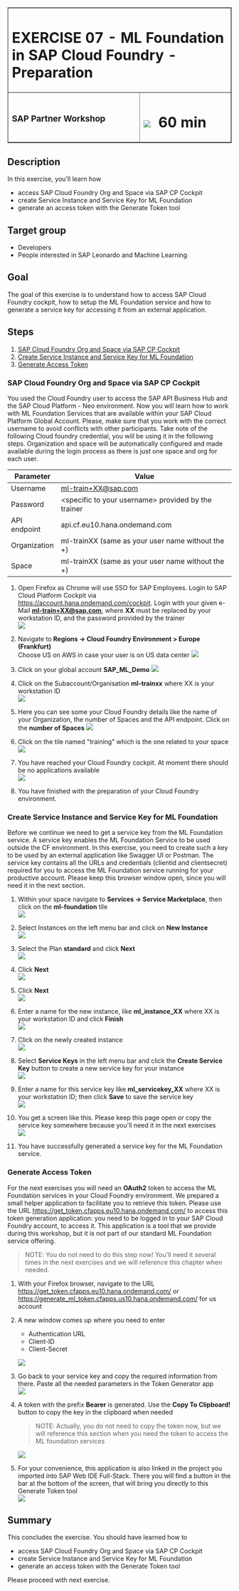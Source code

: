 <table width=100% border=>
<tr><td colspan=2><h1>EXERCISE 07 - ML Foundation in SAP Cloud Foundry - Preparation</h1></td></tr>
<tr><td><h3>SAP Partner Workshop</h3></td><td><h1><img src="images/clock.png"> &nbsp;60 min</h1></td></tr>
</table>


## Description
In this exercise, you’ll learn how 

* access SAP Cloud Foundry Org and Space via SAP CP Cockpit
* create Service Instance and Service Key for ML Foundation
* generate an access token with the Generate Token tool

## Target group

* Developers
* People interested in SAP Leonardo and Machine Learning 


## Goal

The goal of this exercise is to understand how to access SAP Cloud Foundry cockpit, how to setup the ML Foundation service and how to generate a service key for accessing it from an external application.



## Steps

1. [SAP Cloud Foundry Org and Space via SAP CP Cockpit](#cf-org-space)
1. [Create Service Instance and Service Key for ML Foundation](#service-instance-key)
1. [Generate Access Token](#access-token)



### <a name="cf-org-space"></a> SAP Cloud Foundry Org and Space via SAP CP Cockpit
You used the Cloud Foundry user to access the SAP API Business Hub and the SAP Cloud Platform - Neo environment. Now you will learn how to work with ML Foundation Services that are available within your SAP Cloud Platform Global Account. Please, make sure that you work with the correct username to avoid conflicts with other participants. Take note of the following Cloud foundry credential, you will be using it in the following steps.
Organization and space will be automatically configured and made available during the login process as there is just one space and org for each user.


|Parameter   |Value                                                |
|------------|-----------------------------------------------------|
|Username    |ml-train+XX@sap.com                                  |
|Password    |\<specific to your username\> provided by the trainer|
|API endpoint|api.cf.eu10.hana.ondemand.com                        |
|Organization|ml-trainXX (same as your user name without the +)    |
|Space       |ml-trainXX (same as your user name without the +)    |


1. Open Firefox as Chrome will use SSO for SAP Employees. Login to SAP Cloud Platform Cockpit via <https://account.hana.ondemand.com/cockpit>. Login with your given e-Mail 
**ml-train+XX@sap.com**, where **XX** must be replaced by your workstation ID, and the password provided by the trainer  
	![](images/01.png)

1.	Navigate to **Regions -> Cloud Foundry Environment > Europe (Frankfurt)**  
	Choose US on AWS in case your user is on US data center
	![](images/02.png)

1.	Click on your global account **SAP\_ML\_Demo**  	![](images/03.png)

1.	Click on the Subaccount/Organisation **ml-trainxx** where XX is your workstation ID  
	![](images/04.png)

1.	Here you can see some your Cloud Foundry details like the name of your Organization, the number of Spaces and the API endpoint. Click on the **number of Spaces**  	![](images/05.png)

1. Click on the tile named "training" which is the one related to your space  
	![](images/06.png)

1. You have reached your Cloud Foundry cockpit. At moment there should be no applications available  
	![](images/07.png)

1. You have finished with the preparation of your Cloud Foundry environment.



### <a name="service-instance-key"></a> Create Service Instance and Service Key for ML Foundation
Before we continue we need to get a service key from the ML Foundation service. A service key enables the ML Foundation Service to be used outside the CF environment. In this exercise, you need to create such a key to be used by an external application like Swagger UI or Postman. The service key contains all the URLs and credentials (clientid and clientsecret) required for you to access the ML Foundation service running for your productive account. Please keep this browser window open, since you will need it in the next section.

1.	Within your space navigate to **Services -> Service Marketplace**, then click on the **ml-foundation** tile  
	![](images/08.png)

1.	Select Instances on the left menu bar and click on **New Instance**  
	![](images/09.png)

1.	Select the Plan **standard** and click **Next**  
	![](images/10.png)

1.	Click **Next**  
	![](images/11.png)

1.	Click **Next**  
	![](images/12.png)

1.	Enter a name for the new instance, like **ml\_instance\_XX** where XX is your workstation ID and click **Finish**  
	![](images/13.png)

1.	Click on the newly created instance  
	![](images/14.png)

1.	Select **Service Keys** in the left menu bar and click the **Create Service Key** button to create a new service key for your instance  
	![](images/15.png)

1.	 Enter a name for this service key like **ml\_servicekey\_XX** where XX is your workstation ID; then click **Save** to save the service key  
	![](images/16.png)

1.	You get a screen like this. Please keep this page open or copy the service key somewhere because you'll need it in the next exercises  
	![](images/17.png)

1. You have successfully generated a service key for the ML Foundation service.




### <a name="access-token"></a> Generate Access Token
For the next exercises you will need an **OAuth2** token to access the ML Foundation services in your Cloud Foundry environment. We prepared a small helper application to facilitate you to retrieve this token. Please use the URL <https://get_token.cfapps.eu10.hana.ondemand.com/> to access this token generation application: you need to be logged in to your SAP Cloud Foundry account, to access it. This application is a tool that we provide during this workshop, but it is not part of our standard ML Foundation service offering. 

>NOTE: You do not need to do this step now! You'll need it several times in the next exercises and we will reference this chapter when needed.

1. With your Firefox browser, navigate to the URL <https://get_token.cfapps.eu10.hana.ondemand.com/> or <https://generate_ml_token.cfapps.us10.hana.ondemand.com/> for us account 

1. A new window comes up where you need to enter 

	- Authentication URL
	- Client-ID
	- Client-Secret  

	![](images/18.png)

1.	Go back to your service key and copy the required information from there. Paste all the needed parameters in the Token Generator app  
	![](images/19.png)

1.	A token with the prefix **Bearer** is generated. Use the **Copy To Clipboard!** button to copy the key in the clipboard when needed 
	>NOTE: Actually, you do not need to copy the token now, but we will reference this section when you need the token to access the ML foundation services  

	![](images/20.png)

1.	For your convenience, this application is also linked in the project you imported into SAP Web IDE Full-Stack. There you will find a button in the bar at the bottom of the screen, that will bring you directly to this Generate Token tool  
	![](images/21.png)



## Summary
This concludes the exercise. You should have learned how to 

* access SAP Cloud Foundry Org and Space via SAP CP Cockpit
* create Service Instance and Service Key for ML Foundation
* generate an access token with the Generate Token tool

Please proceed with next exercise.
